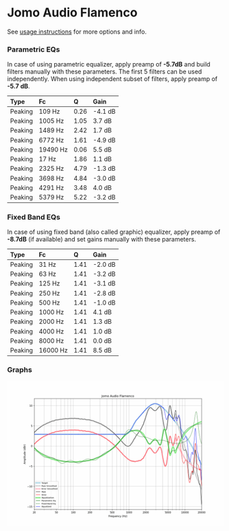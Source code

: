 # Jomo Audio Flamenco
See [usage instructions](https://github.com/jaakkopasanen/AutoEq#usage) for more options and info.

### Parametric EQs
In case of using parametric equalizer, apply preamp of **-5.7dB** and build filters manually
with these parameters. The first 5 filters can be used independently.
When using independent subset of filters, apply preamp of **-5.7 dB**.

| Type    | Fc       |    Q | Gain    |
|:--------|:---------|:-----|:--------|
| Peaking | 109 Hz   | 0.26 | -4.1 dB |
| Peaking | 1005 Hz  | 1.05 | 3.7 dB  |
| Peaking | 1489 Hz  | 2.42 | 1.7 dB  |
| Peaking | 6772 Hz  | 1.61 | -4.9 dB |
| Peaking | 19490 Hz | 0.06 | 5.5 dB  |
| Peaking | 17 Hz    | 1.86 | 1.1 dB  |
| Peaking | 2325 Hz  | 4.79 | -1.3 dB |
| Peaking | 3698 Hz  | 4.84 | -3.0 dB |
| Peaking | 4291 Hz  | 3.48 | 4.0 dB  |
| Peaking | 5379 Hz  | 5.22 | -3.2 dB |

### Fixed Band EQs
In case of using fixed band (also called graphic) equalizer, apply preamp of **-8.7dB**
(if available) and set gains manually with these parameters.

| Type    | Fc       |    Q | Gain    |
|:--------|:---------|:-----|:--------|
| Peaking | 31 Hz    | 1.41 | -2.0 dB |
| Peaking | 63 Hz    | 1.41 | -3.2 dB |
| Peaking | 125 Hz   | 1.41 | -3.1 dB |
| Peaking | 250 Hz   | 1.41 | -2.8 dB |
| Peaking | 500 Hz   | 1.41 | -1.0 dB |
| Peaking | 1000 Hz  | 1.41 | 4.1 dB  |
| Peaking | 2000 Hz  | 1.41 | 1.3 dB  |
| Peaking | 4000 Hz  | 1.41 | 1.0 dB  |
| Peaking | 8000 Hz  | 1.41 | 0.0 dB  |
| Peaking | 16000 Hz | 1.41 | 8.5 dB  |

### Graphs
![](./Jomo%20Audio%20Flamenco.png)